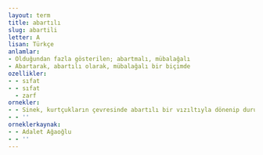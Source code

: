 ```yaml
---
layout: term
title: abartılı
slug: abartili
letter: A
lisan: Türkçe
anlamlar:
- Olduğundan fazla gösterilen; abartmalı, mübalağalı
- Abartarak, abartılı olarak, mübalağalı bir biçimde
ozellikler:
- - sıfat
- - sıfat
  - zarf
ornekler:
- - Sinek, kurtçukların çevresinde abartılı bir vızıltıyla dönenip duruyor.
- - ''
orneklerkaynak:
- - Adalet Ağaoğlu
- - ''
---
```

